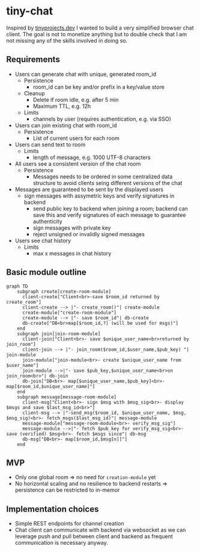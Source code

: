 # tiny-chat

Inspired by [tinyprojects.dev](https://tinyprojects.dev/) I wanted to build a very simplified browser chat client. The goal is not to monetize anything but to double check that I am not missing any of the skills involved in doing so.

## Requirements

- Users can generate chat with unique, generated room_id
  - Persistence
    - room_id can be key and/or prefix in a key/value store
  - Cleanup
    - Delete if room idle, e.g. after 5 min
    - Maximum TTL, e.g. 12h
  - Limits
    - channels by user (requires authentication, e.g. via SSO)
- Users can join existing chat with room_id
  - Persistence
    - List of current users for each room
- Users can send text to room
  - Limits
    - length of message, e.g. 1000 UTF-8 characters
- All users see a consistent version of the chat room
  - Persistence
    - Messages needs to be ordered in some centralized data structure to avoid clients seing different versions of the chat
- Messages are guaranteed to be sent by the displayed users
  - sign messages with assymetric keys and verify signatures in backend
    - send public key to backend when joining a room; backend can save this and verify signatures of each message to guarantee authenticity
    - sign messages with private key
    - reject unsigned or invalidly signed messages
- Users see chat history
  - Limits
    - max x messages in chat history

## Basic module outline

```mermaid
graph TD
    subgraph create[create-room-module]
      client-create["Client<br>-save $room_id returned by create_room"]
      client-create --> |"- create_room()"| create-module
      create-module["create-room-module"]
      create-module --> |"- save $room_id"| db-create
      db-create["DB<br>map[$room_id,?] (will be used for msgs)"]
    end
    subgraph join[join-room-module]
      client-join["Client<br>- save $unique_user_name<br>returned by join_room"]
      client-join --> |"- join_room($room_id,$user_name,$pub_key) "| join-module
      join-module["join-module<br>- create $unique_user_name from $user_name"]
      join-module -->|"- save $pub_key,$unique_user_name<br>on join_room<br>"| db-join
      db-join["DB<br>- map[$unique_user_name,$pub_key]<br>- map[$room_id,$unique_user_name]"]
    end
    subgraph message[message-room-module]
      client-msg["Client<br>- sign $msg with $msg_sig<br>- display $msgs and save $last_msg_id<br>"]
      client-msg --> |"-send_msg($room_id, $unique_user_name, $msg, $msg_sig)<br>- fetch_msgs($last_msg_id)"| message-module
      message-module["message-room-module<br>- verify_msg_sig"]
      message-module -->|"- fetch $pub_key for verify_msg_sig<br>- save (verified) $msg<br>- fetch $msgs since"| db-msg
      db-msg["DB<br>- map[$room_id,$msg[n]]"]
    end
```

## MVP

- Only one global room => no need for `creation-module` yet
- No horizontal scaling and no resilience to backend restarts => persistence can be restricted to in-memor

## Implementation choices

- Simple REST endpoints for channel creation
- Chat client can communicate with backend via websocket as we can leverage push and pull between client and backend as frequent communication is necessary anyway.
